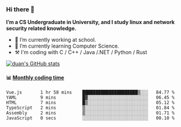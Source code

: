 ### Hi there 👋

**I’m a CS Undergraduate in University, and I study linux and network security related knowledge.** 


- 🔭 I’m currently working at school.
- 🌱 I’m currently learning Computer Science.
- :hammer_and_pick: I'm coding with C / C++ / Java /.NET / Python / Rust
<!--
- 👯 I’m looking to collaborate on ...
- 🤔 I’m looking for help with ...
- 💬 Ask me about ...
- 📫 How to reach me: ...
- 😄 Pronouns: ...
- ⚡ Fun fact: ...
-->
[![duan's GitHub stats](https://github-readme-stats.vercel.app/api?username=duan-dky&show_icons=true)](https://github.com/anuraghazra/github-readme-stats)

#### :bar_chart: [Monthly coding time](https://github.com/muety/wakapi)
<!--START_SECTION:waka-->

```text
Vue.js       1 hr 58 mins    █████████████████████▒░░░   84.77 %
YAML         9 mins          █▓░░░░░░░░░░░░░░░░░░░░░░░   06.45 %
HTML         7 mins          █▒░░░░░░░░░░░░░░░░░░░░░░░   05.12 %
TypeScript   2 mins          ▒░░░░░░░░░░░░░░░░░░░░░░░░   01.84 %
Assembly     2 mins          ▒░░░░░░░░░░░░░░░░░░░░░░░░   01.71 %
JavaScript   0 secs          ░░░░░░░░░░░░░░░░░░░░░░░░░   00.10 %
```

<!--END_SECTION:waka-->
